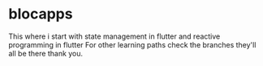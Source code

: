# blocapps

This where i start with state management in flutter and reactive programming in flutter 
For other learning paths check the branches they'll all be there thank you.

